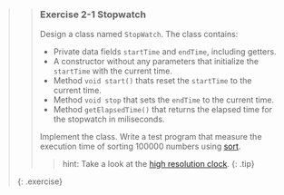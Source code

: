 >> ### Exercise 2-1 Stopwatch
>>
>> Design a class named `StopWatch`. The class contains:
>>
>> * Private data fields `startTime` and `endTime`, including getters.
>> * A constructor without any parameters that initialize the `startTime` with the current time.
>> * Method `void start()` thats reset the `startTime` to the current time.
>> * Method `void stop` that sets the `endTime` to the current time.
>> * Method `getElapsedTime()` that returns the elapsed time for the stopwatch in miliseconds.
>>
>> Implement the class. Write a test program that measure the execution time of sorting 100000 numbers using [sort](http://www.cplusplus.com/reference/algorithm/sort/).
>>
>>> hint: Take a look at the [high resolution clock](https://en.cppreference.com/w/cpp/chrono/high_resolution_clock).
>>{: .tip}
>>
>{: .exercise}